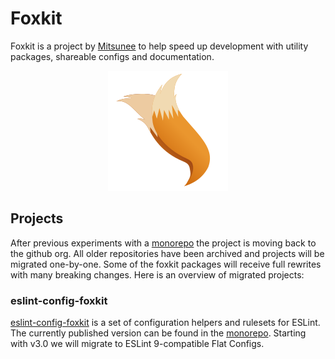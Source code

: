 # Foxkit

Foxkit is a project by [Mitsunee](https://github.com/Mitsunee) to help speed up development with utility packages, shareable configs and documentation.

<p align="center"><img src="profile/assets/icon-192.png" alt="Foxkit"></p>

## Projects

After previous experiments with a [monorepo] the project is moving back to the github org. All older repositories have been archived and projects will be migrated one-by-one. Some of the foxkit packages will receive full rewrites with many breaking changes. Here is an overview of migrated projects:

### eslint-config-foxkit

[eslint-config-foxkit](https://github.com/foxkit-js/eslint-config-foxkit) is a set of configuration helpers and rulesets for ESLint. The currently published version can be found in the [monorepo]. Starting with v3.0 we will migrate to ESLint 9-compatible Flat Configs.

[monorepo]: https://github.com/Mitsunee/foxkit